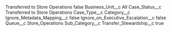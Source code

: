 <?xml version="1.0" encoding="UTF-8"?>
<CustomMetadata xmlns="http://soap.sforce.com/2006/04/metadata" xmlns:xsi="http://www.w3.org/2001/XMLSchema-instance" xmlns:xsd="http://www.w3.org/2001/XMLSchema">
    <label>Transferred to Store Operations</label>
    <protected>false</protected>
    <values>
        <field>Business_Unit__c</field>
        <value xsi:type="xsd:string">All</value>
    </values>
    <values>
        <field>Case_Status__c</field>
        <value xsi:type="xsd:string">Transferred to Store Operations</value>
    </values>
    <values>
        <field>Case_Type__c</field>
        <value xsi:nil="true"/>
    </values>
    <values>
        <field>Category__c</field>
        <value xsi:nil="true"/>
    </values>
    <values>
        <field>Ignore_Metadata_Mapping__c</field>
        <value xsi:type="xsd:boolean">false</value>
    </values>
    <values>
        <field>Ignore_on_Executive_Escalation__c</field>
        <value xsi:type="xsd:boolean">false</value>
    </values>
    <values>
        <field>Queue__c</field>
        <value xsi:type="xsd:string">Store_Operations</value>
    </values>
    <values>
        <field>Sub_Category__c</field>
        <value xsi:nil="true"/>
    </values>
    <values>
        <field>Transfer_Stewardship__c</field>
        <value xsi:type="xsd:boolean">true</value>
    </values>
</CustomMetadata>
